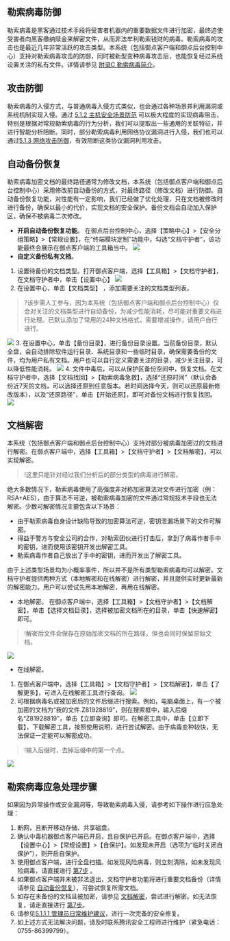 ## 勒索病毒防御

勒索病毒是黑客通过技术手段将受害者机器内的重要数据文件进行加密，最终迫使受害者向黑客缴纳赎金来解密文件，从而非法牟利勒索钱财的病毒。勒索病毒的攻击也是最近几年非常活跃的攻击类型。本系统（包括御点客户端和御点后台控制中心）支持对勒索病毒攻击的防御，同时被新型变种病毒攻击后，也能恢复经过系统设置关注的私有文件。详情请参见 [附录C 勒索病毒简介](#附录C-勒索病毒简介)。

## 攻击防御
勒索病毒的入侵方式，与普通病毒入侵方式类似，也会通过各种场景并利用漏洞或系统机制实现入侵。通过 [5.1.2 主机安全场景防范](#5.1.2-主机安全场景防范) 可以极大程度的实现病毒阻击，特别是根据对常规勒索病毒的行为分析，我们可以提取出一些通用的关联特征，并进行智能分析阻断。同时，部分勒索病毒利用网络协议漏洞进行入侵，我们也可以通过[5.1.3 网络攻击防御](#5.1.3-网络攻击防御)，有效阻断这类协议漏洞利用攻击。

<span id="zdbf"></span>
## 自动备份恢复
勒索病毒加密文档的最终路径通常为修改文档，本系统（包括御点客户端和御点后台控制中心）采用修改前自动备份的方式，对最终路径（修改文档）进行防御。自动备份恢复功能，对性能有一定影响，我们已经做了优化处理，只在文档被修改时进行备份，确保以最小的代价，实现文档的安全保护。备份文档会自动加入保护区，确保不被病毒二次修改。

  - **开启自动备份恢复功能**。
在御点后台控制中心，选择【策略中心】>【安全分组策略】>【常规设置】，在“终端模块定制”功能中，勾选“文档守护者”，该功能最终会展示在御点客户端的工具箱当中。
![](https://main.qcloudimg.com/raw/027ed61c31b4e3d9f0aba672394a475a.png)
  - **自定义备份私有文档**。
1. 设置待备份的文档类型。打开御点客户端，选择【工具箱】>【文档守护者】，在文档守护者中，单击【设置中心】
 ![](https://main.qcloudimg.com/raw/8c3d9447b5e6b01f948d92bc179272e6.png)
2. 在设置中心，单击【文档类型】 ，添加需要关注的文档类型列表。
>?该步需人工参与，因为本系统（包括御点客户端和御点后台控制中心）仅会对关注的文档类型进行自动备份，为减少性能消耗，尽可能对重要文档进行处理。已默认添加了常用的24种文档格式，需要增减操作，请用户自行进行。
>
![](https://main.qcloudimg.com/raw/e203ea885fbea4d4f448b937085526c0.png)
3. 在设置中心，单击【备份目录】，进行备份目录设置。当前备份目录，默认全盘，会自动排除软件运行目录、系统目录和一些临时目录，确保需要备份的文件，均为用户私有文档。用户也可以自行定义需要关注的目录，减少关注目录，可以降低性能消耗。
![](https://main.qcloudimg.com/raw/708a07282b2acdb22c7ffd090240cffe.png)
4. 文件中毒后，可以从保护区备份空间中，恢复文档。在文档守护者中，选择【文档找回】>【勒索病毒急救】，选择“还原时间”（默认会备份近7天的文档，可以选择还原到任意版本。若时间选择今天，则可以还原最新修改版本），以及“还原路径”，单击【开始还原】，即可对备份文档进行恢复找回。
![](https://main.qcloudimg.com/raw/e9a9183abfcd8a712c33a591dc0fd915.png)

<span id="wdjm"></span>
## 文档解密
本系统（包括御点客户端和御点后台控制中心）支持对部分被病毒加密过的文档进行解密。在御点客户端中，选择【工具箱】>【文档守护者】>【文档解密】，可以实现解密。
>!这里只能针对经过我们分析后的部分类型的病毒进行解密。

绝大多数情况下，勒索病毒使用了高强度非对称加密算法对文件进行加密（例：RSA+AES），由于算法不可逆，被勒索病毒加密的文件通过常规技术手段也无法解密。少数可解密情况主要包含以下场景：
- 由于勒索病毒自身设计缺陷导致的加密算法可逆，密钥泄漏场景下的文件可解密。
- 得益于警方与安全公司的合作，对勒索团伙进行打击后，拿到了病毒作者手中的密钥，进而使用该密钥开发出解密工具。
- 勒索病毒作者自己放出了手中的密钥，进而开发出了解密工具。

由于上述类型场景均为小概率事件，所以并不是所有类型勒索病毒均可以解密。文档守护者提供两种方式（本地解密和在线解密）进行解密，并且提供实时更新最新的解密能力。用户可以尝试先用本地解密，再用在线解密。
 - 本地解密。
在御点客户端中，选择【工具箱】>【文档守护者】>【文档解密】，单击【选择文档目录】，选择被加密文档所在的目录，单击【快速解密】即可。
>!解密后文件会保存在原始加密文档的所在路径，但也会同时保留原始文档。
>
![](https://main.qcloudimg.com/raw/a37e3f89366fbcabf68bedd15273c926.png)  
 - 在线解密。
1. 在御点客户端中，选择【工具箱】>【文档守护者】>【文档解密】，单击【了解更多】，可进入在线解密工具进行查询。
![](https://main.qcloudimg.com/raw/d084cece3f82af0de69c89be202890b7.png)
2. 可根据病毒名或被加密后的文件后缀进行搜索。例如，电脑桌面上，有一个被加密的文档为“我的文件.Z81928819”，则在搜索框中，输入后缀名“Z81928819”，单击【立即查询】即可。在解密工具中，单击【立即下载】，下载解密工具，按照使用说明，进行尝试解密。由于病毒变种较快，无法保证一定能可以解密成功。
>!输入后缀时，去掉后缀中的第一个点。
>
![](https://main.qcloudimg.com/raw/60ef5c6355495750b4fc0648e3b0e169.png)



## 勒索病毒应急处理步骤
如果因为异常操作或安全漏洞等，导致勒索病毒入侵，请参考如下操作进行应急处理：
1. 断网，且断开移动存储、共享磁盘。
2. 确认中毒机器御点客户端已开启，且自保护已开启。在御点客户端中，选择【设置中心】>【常规设置】>【自保护】。如发现未开启（选项为“临时关闭自保护”），则开启自保护。
3. 使用御点客户端，进行全盘扫描。如发现风险病毒，则立刻清除，如未发现风险病毒，请直接进行 [第7步](#7) 。
4. 如果御点客户端并未被非法退出，文档守护者功能将进行重要文档备份（详情请参见 [自动备份恢复](#zdbf)），可尝试恢复所需文档。
5. 如存在未备份的文档且被加密，请参见 [文档解密](#wdjm)，尝试进行解密。如无法恢复，请走直接进行 [第7步](#7)。
6. 请参见[5.1.1.1 管理员日常维护建议](#5.1.1.1-管理员日常维护建议)，进行一次完备的安全修复。
7. 如上述方式无法解决问题，请及时联系腾讯安全工程师进行维护（紧急电话：0755-86399799）。